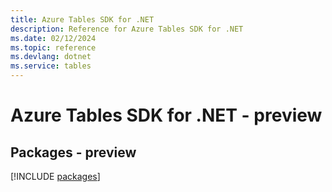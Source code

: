 ```yaml
---
title: Azure Tables SDK for .NET
description: Reference for Azure Tables SDK for .NET
ms.date: 02/12/2024
ms.topic: reference
ms.devlang: dotnet
ms.service: tables
---
```

# Azure Tables SDK for .NET - preview
## Packages - preview
[!INCLUDE [packages](tables-index.md)]